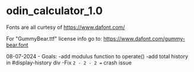 # odin_calculator_1.0

Fonts are all curtesy of https://www.dafont.com/

For "GummyBear.ttf" license info go to: https://www.dafont.com/gummy-bear.font

08-07-2024 - Goals:
-add modulus function to operate()
-add total history in #display-history div
-Fix `2 - 2 - 2 =` crash issue  